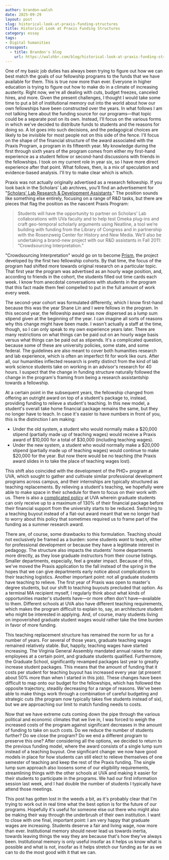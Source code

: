 ```yaml
---
author: brandon-walsh
date: 2025-09-29
layout: post
slug: historical-look-at-praxis-funding-structures
title: Historical Look at Praxis Funding Structures
category: essay
tags:
- Digital humanities
crosspost:
  - title: Brandon's blog
    url: https://walshbr.com/blog/historical-look-at-praxis-funding-structures
---
```

One of my basic job duties has always been trying to figure out how we can best match the goals of our fellowship programs to the funds that we have available for them. This is true now more than ever. Everyone in higher education is trying to figure out how to make do in a climate of increasing austerity. Right now, we're all dealing with cuts, budget freezes, canceled hires, and more. Given the present challenges, I thought I would take some time to put a bit of institutional memory out into the world about how our own fellowships have been constructed over the years. In what follows I am not talking here about the funding source for our programs—that topic could be a separate post on its own. Instead, I'll focus on the various forms in which we've decided to distribute funds to students and the reasons for doing so. A lot goes into such decisions, and the pedagogical choices are likely to be invisible for most people not on this side of the fence. I'll focus on the shape of the financial structure of the award associated with the Praxis Program, a program in its fifteenth year. My knowledge during the first through sixth years of the program comes from either my first-hand experience as a student fellow or second-hand discussions with friends in the fellowships. I took on my current role in year six, so I have more direct experience after that point. What follows, then, is a mix of speculation and evidence-based analysis. I'll try to make clear which is which. 

Praxis was not actually originally advertised as a research fellowship. If you look back in the Scholars' Lab archives, you'll find an advertisement for "[Scholars' Lab Research & Development Assistants](https://prism.scholarslab.org/)." The position sounds like something else entirely, focusing on a range of R&D tasks, but there are pieces that flag the position as the nascent Praxis Program:

> Students will have the opportunity to partner on Scholars’ Lab collaborations with UVa faculty and to help test Omeka plug-ins and craft geo-temporal scholarly arguments using Neatline, a tool we’re building with funding from the Library of Congress and in partnership with the Rosenzweig Center for History and New Media. We’ll also be undertaking a brand-new project with our R&D assistants in Fall 2011: “Crowdsourcing Interpretation.”

"Crowdsourcing Interpretation" would go on to become [Prism](https://prism.scholarslab.org/), the project developed by the first two fellowship cohorts. By that time, the focus of the program had shifted more towards original research on a particular topic. That first year the program was advertised as an hourly wage position, and, according to friends in the cohort, the students filled out time cards each week. I know from anecdotal conversations with students in the program that this fact made them feel compelled to put in the full amount of work every week. 

The second-year cohort was formulated differently, which I know first-hand because this was the year Shane Lin and I were fellows in the program. In this second year, the fellowship award was now dispersed as a lump sum stipend given at the beginning of the year. I can imagine all sorts of reasons why this change might have been made. I wasn't actually a staff at the time, though, so I can only speak to my own experience years later. There are many restrictions on what things can be paid out on an hourly wage basis versus what things can be paid out as stipends. It's a complicated question, because some of these are university policies, some state, and some federal. The guidelines are also meant to cover both humanities research and lab experience, which is often an imperfect fit for work like ours. After all, our humanities inflected research is pretty distinct from the kind of lab work science students take on working in an advisor's research for 40 hours. I suspect that the change in funding structure naturally followed the change in the program's framing from being a research assistantship towards a fellowship.

At a certain point in the subsequent years, the fellowship changed from offering an outright award on top of a student's package to, instead, providing funding to relieve a student's teaching. In this new model, a student's overall take home financial package remains the same, but they no longer have to teach. In case it's easier to have numbers in front of you, this is the distinction I am making:

* Under the old system, a student who would normally make a $20,000 stipend (partially made up of teaching wages) would receive a Praxis award of $10,000 for a total of $30,000 (including teaching wages).
* Under the new system, a student who would normally make a $20,000 stipend (partially made up of teaching wages) would continue to make $20,000 for the year. But now there would be no teaching (the Praxis award slides in to take the place of teaching wages lost).

This shift also coincided with the development of the PHD+ program at UVA, which sought to gather and cultivate similar professional development programs across campus, and their internships are typically structured as teaching replacements. By relieving a student's teaching, we hopefully were able to make space in their schedule for them to focus on their work with us. There is also a [complicated policy](https://records.ureg.virginia.edu/content.php?catoid=68&navoid=6059#:~:text=A%20student%20who%20has%20satisfied,support%20and%20external%20awards%20overlap.) at UVA wherein graduate students can only receive up to a maximum of 130% of their financial package before their financial support from the university starts to be reduced. Switching to a teaching buyout instead of a flat-out award meant that we no longer had to worry about this policy that sometimes required us to frame part of the funding as a summer research award.

There are, of course, some drawbacks to this formulation. Teaching should not exclusively be framed as a burden: some students *want* to teach, either for professional development or because they have a legitimate interest in pedagogy. The structure also impacts the students' home departments more directly, as they lose graduate instructors from their course listings. Smaller departments, especially, feel a greater impact. Because of this, we've moved the Praxis application to the fall instead of the spring in the hopes that we can give departments early notice about complications to their teaching logistics. Another important point: not all graduate students have teaching to relieve. The first year of Praxis was open to master's degree students, but our shift to teaching buyouts precluded that option. 
As a terminal MA recipient myself, I regularly think about what kinds of opportunities master's students have—or more often don't have—available to them. Different schools at UVA also have different teaching requirements, which makes the program difficult to explain to, say, an architecture student who might be interested in applying. And, of course, many students living on impoverished graduate student wages would rather take the time burden in favor of more funding.

This teaching replacement structure has remained the norm for us for a number of years. For several of those years, graduate teaching wages remained relatively stable. But, happily, teaching wages have started increasing. The Virginia General Assembly mandated annual raises for state employees at a certain point, and graduate students qualified. Furthermore, the Graduate School, significantly revamped packages last year to greatly increase student packages. This means that the amount of funding that it costs per student for teaching buyout has increased every year (at present about 50% more than when I started in this job). These changes have been difficult to map onto our budget for the fellowships, which has followed the opposite trajectory, steadily decreasing for a range of reasons. We've been able to make things work through a combination of careful budgeting and strategic cuts (the program now typically takes five students instead of six), but we are approaching our limit to match funding needs to costs.

Now that we have extreme cuts coming down the pipe through the various political and economic climates that we live in, I was forced to weigh the increased costs of the program against significant decreases in the amount of funding to take on such costs. Do we reduce the number of students further? Do we close the program? Do we end a different program to preserve this one? After considering all the options, we decided to return to the previous funding model, where the award consists of a single lump sum instead of a teaching buyout. One significant change: we now have good models in place for how students can still elect to relieve themselves of one semester of teaching and keep the rest of the Praxis funding. The single lump sum approach also loosens some of our eligibility requirements, streamlining things with the other schools at UVA and making it easier for their students to participate in the programs. We had our first information session last week, and I had double the number of students I typically have attend those meetings.

This post has gotten lost in the weeds a bit, as it's probably clear that I'm trying to work out in real time what the best option is for the future of our programs. Hopefully it's useful for someone else out there who might also be making their way through the underbrush of their own institution. I want to close with one final, important point: I am very happy that graduate wages are increasing. Students deserve a fair and living wage, now more than ever. Institutional memory should never lead us towards inertia, towards leaving things the way they are because that's how they've always been. Institutional memory is only useful insofar as it helps us know what is possible and what is not, insofar as it helps stretch our funding as far as we can to do the most good with it that we can.
